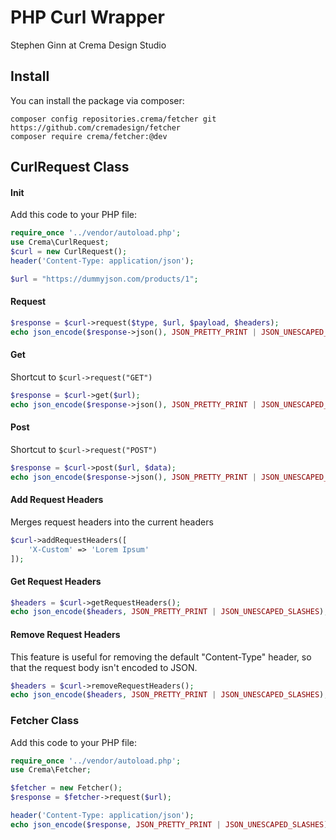 # PHP Curl Wrapper
Stephen Ginn at Crema Design Studio

## Install
You can install the package via composer:
```shell
composer config repositories.crema/fetcher git https://github.com/cremadesign/fetcher
composer require crema/fetcher:@dev
```

## CurlRequest Class

#### Init
Add this code to your PHP file:
```php
require_once '../vendor/autoload.php';
use Crema\CurlRequest;
$curl = new CurlRequest();
header('Content-Type: application/json');

$url = "https://dummyjson.com/products/1";
```

#### Request
```php
$response = $curl->request($type, $url, $payload, $headers);
echo json_encode($response->json(), JSON_PRETTY_PRINT | JSON_UNESCAPED_SLASHES);
```

#### Get
Shortcut to `$curl->request("GET")`
```php
$response = $curl->get($url);
echo json_encode($response->json(), JSON_PRETTY_PRINT | JSON_UNESCAPED_SLASHES);
```

#### Post
Shortcut to `$curl->request("POST")`
```php
$response = $curl->post($url, $data);
echo json_encode($response->json(), JSON_PRETTY_PRINT | JSON_UNESCAPED_SLASHES);
```

#### Add Request Headers
Merges request headers into the current headers
```php
$curl->addRequestHeaders([
	'X-Custom' => 'Lorem Ipsum'
]);
```

#### Get Request Headers
```php
$headers = $curl->getRequestHeaders();
echo json_encode($headers, JSON_PRETTY_PRINT | JSON_UNESCAPED_SLASHES);
```

#### Remove Request Headers
This feature is useful for removing the default "Content-Type" header, so that the request body isn't encoded to JSON.
```php
$headers = $curl->removeRequestHeaders();
echo json_encode($headers, JSON_PRETTY_PRINT | JSON_UNESCAPED_SLASHES);
```

### Fetcher Class
Add this code to your PHP file:
```php
require_once '../vendor/autoload.php';
use Crema\Fetcher;

$fetcher = new Fetcher();
$response = $fetcher->request($url);

header('Content-Type: application/json');
echo json_encode($response, JSON_PRETTY_PRINT | JSON_UNESCAPED_SLASHES);
```
